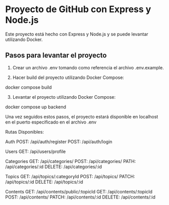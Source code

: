 # Proyecto de GitHub con Express y Node.js

Este proyecto está hecho con Express y Node.js y se puede levantar utilizando Docker.

## Pasos para levantar el proyecto

1. Crear un archivo .env tomando como referencia el archivo .env.example.

2. Hacer build del proyecto utilizando Docker Compose:

docker compose build

3. Levantar el proyecto utilizando Docker Compose:

docker compose up backend

Una vez seguidos estos pasos, el proyecto estará disponible en localhost en el puerto especificado en el archivo .env

Rutas Disponibles:

Auth
POST: /api/auth/register
POST: /api/auth/login

Users
GET: /api/users/profile

Categories
GET: /api/categories/
POST: /api/categories/
PATH: /api/categories/:id
DELETE: /api/categories/:id

Topics
GET: /api/topics/:categoryId
POST: /api/topics/
PATCH: /api/topics/:id
DELETE: /api/topics/:id

Contents
GET: /api/contents/public/:topicId
GET: /api/contents/:topicId
POST: /api/contents/
PATCH: /api/contents/:id
DELETE: /api/contents/:id
